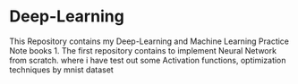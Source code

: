 # Deep-Learning
This Repository contains my Deep-Learning and Machine Learning Practice Note books
      1. The first repository contains to implement Neural Network from scratch. where i have test out some Activation functions, optimization techniques by mnist dataset
